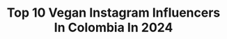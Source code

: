 ---
title: Top 10 Vegan Instagram Influencers In Colombia In 2024
description: >-
  Find top vegan Instagram influencers in Colombia in 2024. Most popular hashtags: #vegan #veganlife #love #fitness.
platform: Instagram
hits: 29
text_top: Identify the best Instagram profiles on inBeat.
text_bottom: Our search engine has 29 Instagram influencers like this in Colombia for you to pitch.
profiles:
  - username: "ally_viamalama"
    fullname: >-
      Ally | Sostenibilidad
    bio: >-
      Sostenibilidad para el día a día ♻️ Hablo sobre moda sostenible y comparto tips útiles ✍🏻 Vegana y neurospicy✨
    location: "Colombia"
    followers: 229394
    engagement: 535
    commentsToLikes: 0.027636
    id: ck14hokgsbcdv0i19e56vvn5u
    verified: false
    hashtags: "#sustentabilidad, #sostenibilidad, #veganosespa, #veganhumor"
  - username: "marlennedm"
    fullname: >-
      Marlennedm
    bio: >-
      Manager:@ruben_rojillo +52 55 6617 9254 Psicóloga, fitnessgirl, vegana, nowaste , y a veces modelo Lamujerquebotafuego🔥@marlenne.dm @hazluzenelmundo
    location: "Colombia"
    followers: 55699
    engagement: 353
    commentsToLikes: 0.031760
    id: ckaoy0acufikr0i78qdvyffqb
    verified: false
    hashtags: "#hazluzenelmundo, #tattoo, #model, #sexylegs"
  - username: "m.paulinamakeup"
    fullname: >-
      Maria Paulina  MAKE-UP GLITTER
    bio: >-
      GLITTERS & PIGMENTS✨ 🌟Cruelty Free & Vegan 🌟 (+57) 3136927502 para citas y pedidos 📍Medellín 🛵Domicilios📦💕Envíos a todo el país
    location: "Colombia"
    followers: 34724
    engagement: 62
    commentsToLikes: 0.006546
    id: ck5zkpam5jwjt0i14hgrl8873
    verified: false
    hashtags: "#10, #glittermakeup, #16, #minitutorial"
  - username: "yesi.sanz"
    fullname: >-
      Mentora Vegana
    bio: >-
      Re-aprendamos a cocinar! Todo tiene su reemplazo #vegano y #crueltyfree 🌱🦍🌎♻️
    location: "Colombia"
    followers: 14280
    engagement: 652
    commentsToLikes: 0.046847
    id: ck9wdeegaf9o70j7868eiqiyl
    verified: false
    hashtags: "#rawmesanys, #veganoyvegetariano, #comidavegana, #merengueys"
  - username: "terryhurtado"
    fullname: >-
      Terry Hurtado
    bio: >-
      Concejal de Cali 🌻Verde🌎💚 Ambientalista, activista por la liberación animal y luchador social. Ciencia y arte. Ciclista y vegan. 🐥🐴🐱
    location: "Colombia"
    followers: 7422
    engagement: 164
    commentsToLikes: 0.052520
    id: ck5hrs2h8vdsk0i11d26rgplu
    verified: false
    hashtags: "#movimientoanimalistavalle, #encasaconterryalplandedesarrollo, #solidaridadinterespecie, #caliinterespecie"
  - username: "lavozdegoyo"
    fullname: >-
      La Voz de Goyo | Santuario de Animales Rescatados en Antioquia
    bio: >-
      ✊️Vegano por ellos 🌱 ❗️Cuenta unica donaciones # 31600009930 ahorros bancolombia 📍Restaurante @goyo.food 🧆Productos congelados @goyotodoporellos
    location: "Colombia"
    followers: 17905
    engagement: 439
    commentsToLikes: 0.058074
    id: ck5hp09zlqjad0i11g17c4t9j
    verified: false
    hashtags: "#lavozdegoyo, #veganlife, #animalesrescatados, #rescateanimal"
  - username: "jubenach"
    fullname: >-
      Júlia Benach
    bio: >-
      Conscious lifestyle🌱#socialresponsability 🐱@vito.catleone Talents Manager, PR & Comms✨ Adverts | Strategy | Branding 📍#Penedès🍷
    location: "Colombia"
    followers: 23441
    engagement: 15
    commentsToLikes: 0.015138
    id: ckf5nbz4bxm1t0j23rnc1o9a8
    verified: false
    hashtags: "#gifted, #ragdollsofinstagram, #misideasleroymerlin, #belleza"
  - username: "catalinarobayo"
    fullname: >-
      𝐂𝐚𝐭𝐚𝐥𝐢𝐧𝐚 𝐑𝐨𝐛𝐚𝐲𝐨 | 𝐯𝐢𝐝𝐚𝐟𝐫𝐢𝐞𝐧𝐝𝐥𝐲
    bio: >-
      ☆ 𝙸 𝚝𝚛𝚢 𝚊 𝚜𝚞𝚜𝚝𝚊𝚒𝚗𝚊𝚋𝚕𝚎 𝚕𝚒𝚏𝚎𝚜𝚝𝚢𝚕𝚎 ♻️ ☆ 𝙴𝚊𝚝 𝚙𝚕𝚊𝚗𝚝𝚜, 𝚗𝚘𝚝 𝚊𝚗𝚒𝚖𝚊𝚕𝚜 ☆ 𝙲𝚘𝚕𝚘𝚖𝚋𝚒𝚊𝚗 𝚃𝚅 𝚑𝚘𝚜𝚝𝚎𝚜𝚜 ☆ 𝙰𝚌𝚝𝚒𝚟𝚒𝚜𝚝 𝚏𝚘𝚛 𝚝𝚑𝚎 𝚙𝚕𝚊𝚗𝚎𝚝 📍 𝙼𝚒𝚊𝚖𝚒,𝙵𝚕𝚘𝚛𝚒𝚍𝚊
    location: "Colombia"
    followers: 389828
    engagement: 71
    commentsToLikes: 0.025837
    id: ck5cg1hwlnzvn0i11i4wrhqxj
    verified: true
    hashtags: "#zerowaste, #naturelover, #vegan, #plantbased"
  - username: "vivalavegan07"
    fullname: >-
      Cristina Hodson
    bio: >-
      B.S in Marketing W/ Concentration in Social Media & International business COLOMBIANA 🇨🇴 15% off with: VIVALAVEGAN07 https://www.freskincare.com/VIVA
    location: "Colombia"
    followers: 3683
    engagement: 1874
    commentsToLikes: 0.059310
    id: ck8sypb6flh9g0j78fnjkualh
    verified: false
    hashtags: "#colombiana, #life, #vegan, #instamood"
  - username: "fancyfitfun"
    fullname: >-
      𝕔𝕒𝕣𝕠𝕝𝕚𝕟𝕒 ✩ 𝕤𝕒𝕞𝕡𝕖𝕣 ®
    bio: >-
      ✩ 𝓜𝓸𝓶 ♙♟ ✩ ʜᴇᴀʟᴛʜʏ-ɪsʜ Fᴏᴏᴅɪᴇ ☜ ✩ ᴄʏɢʟᴏ ɪɴsᴛʀᴜᴄᴛᴏʀ ♬ ✩ ʙʟᴀᴄᴋʙᴏx ᴛʀᴀɪɴᴇʀ ۩ ✩ ʀᴜɴ 👣 \\ ɢᴏʟF ♩ ✩ ʟօʋɛʀ օʄ ʟɨʄɛ 🧿
    location: "Colombia"
    followers: 31181
    engagement: 100
    commentsToLikes: 0.006670
    id: ck8t01ne6qj2w0j780tkp5wfu
    verified: false
    hashtags: "#vegetarian, #breakfast, #familia, #foodlover"
---
